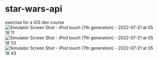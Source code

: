 # star-wars-api
exercise for a iOS dev course
![Simulator Screen Shot - iPod touch (7th generation) - 2022-07-21 at 05 18 11](https://user-images.githubusercontent.com/10032842/180595515-cbb8842a-f987-486a-810d-b8c39b68dcb8.png)
![Simulator Screen Shot - iPod touch (7th generation) - 2022-07-21 at 05 18 33](https://user-images.githubusercontent.com/10032842/180595516-71ee9132-7aab-4e52-8190-4f9ea9ec4afc.png)
![Simulator Screen Shot - iPod touch (7th generation) - 2022-07-21 at 05 18 43](https://user-images.githubusercontent.com/10032842/180595517-9059151e-ae17-4d5a-ad6e-20b53005ced2.png)
